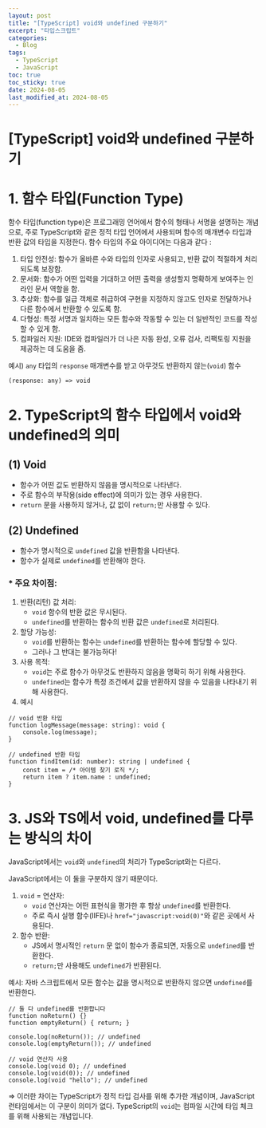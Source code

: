 ```yaml
---
layout: post
title: "[TypeScript] void와 undefined 구분하기"
excerpt: "타입스크립트"
categories:
  - Blog
tags:
  - TypeScript
  - JavaScript
toc: true
toc_sticky: true
date: 2024-08-05
last_modified_at: 2024-08-05
---
```


# [TypeScript] void와 undefined 구분하기

# 1. 함수 타입(Function Type)

함수 타입(function type)은 프로그래밍 언어에서 함수의 형태나 서명을 설명하는 개념으로, 주로 TypeScript와 같은 정적 타입 언어에서 사용되며 함수의 매개변수 타입과 반환 값의 타입을 지정한다. 함수 타입의 주요 아이디어는 다음과 같다 : 

1. 타입 안전성: 함수가 올바른 수와 타입의 인자로 사용되고, 반환 값이 적절하게 처리되도록 보장함.
2. 문서화: 함수가 어떤 입력을 기대하고 어떤 출력을 생성할지 명확하게 보여주는 인라인 문서 역할을 함.
3. 추상화: 함수를 일급 객체로 취급하여 구현을 지정하지 않고도 인자로 전달하거나 다른 함수에서 반환할 수 있도록 함.
4. 다형성: 특정 서명과 일치하는 모든 함수와 작동할 수 있는 더 일반적인 코드를 작성할 수 있게 함.
5. 컴파일러 지원: IDE와 컴파일러가 더 나은 자동 완성, 오류 검사, 리팩토링 지원을 제공하는 데 도움을 줌.

예시) `any` 타입의 `response` 매개변수를 받고 아무것도 반환하지 않는(`void`) 함수

```tsx
(response: any) => void
```

# 2. TypeScript의 함수 타입에서 void와 undefined의 의미

## (1) Void

- 함수가 어떤 값도 반환하지 않음을 명시적으로 나타낸다.
- 주로 함수의 부작용(side effect)에 의미가 있는 경우 사용한다.
- `return` 문을 사용하지 않거나, 값 없이 `return;`만 사용할 수 있다.

## (2) Undefined

- 함수가 명시적으로 `undefined` 값을 반환함을 나타낸다.
- 함수가 실제로 `undefined`를 반환해야 한다.

### * 주요 차이점:

1. 반환(리턴) 값 처리:
    - `void` 함수의 반환 값은 무시된다.
    - `undefined`를 반환하는 함수의 반환 값은 `undefined`로 처리된다.
2. 할당 가능성:
    - `void`를 반환하는 함수는 `undefined`를 반환하는 함수에 할당할 수 있다.
    - 그러나 그 반대는 불가능하다!
3. 사용 목적:
    - `void`는 주로 함수가 아무것도 반환하지 않음을 명확히 하기 위해 사용한다.
    - `undefined`는 함수가 특정 조건에서 값을 반환하지 않을 수 있음을 나타내기 위해 사용한다.
4. 예시

```tsx
// void 반환 타입
function logMessage(message: string): void {
    console.log(message);
}

// undefined 반환 타입
function findItem(id: number): string | undefined {
    const item = /* 아이템 찾기 로직 */;
    return item ? item.name : undefined;
}
```

# 3. JS와 TS에서 void, undefined를 다루는 방식의 차이

JavaScript에서는 `void`와 `undefined`의 처리가 TypeScript와는 다르다. 

JavaScript에서는 이 둘을 구분하지 않기 때문이다.

1. `void` = 연산자:
    - `void` 연산자는 어떤 표현식을 평가한 후 항상 `undefined`를 반환한다.
    - 주로 즉시 실행 함수(IIFE)나 `href="javascript:void(0)"`와 같은 곳에서 사용된다.
2. 함수 반환:
    - JS에서 명시적인 `return` 문 없이 함수가 종료되면, 자동으로 `undefined`를 반환한다.
    - `return;`만 사용해도 `undefined`가 반환된다.
    

예시: 자바 스크립트에서 모든 함수는 값을 명시적으로 반환하지 않으면 `undefined`를 반환한다.

```tsx
// 둘 다 undefined를 반환합니다
function noReturn() {}
function emptyReturn() { return; }

console.log(noReturn()); // undefined
console.log(emptyReturn()); // undefined

// void 연산자 사용
console.log(void 0); // undefined
console.log(void(0)); // undefined
console.log(void "hello"); // undefined
```

⇒ 이러한 차이는 TypeScript가 정적 타입 검사를 위해 추가한 개념이며, JavaScript 런타임에서는 이 구분이 의미가 없다. TypeScript의 `void`는 컴파일 시간에 타입 체크를 위해 사용되는 개념입니다.